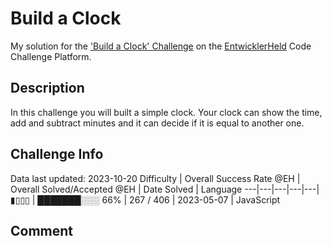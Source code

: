 # Build a Clock

My solution for the ['Build a Clock' Challenge](https://platform.entwicklerheld.de/challenge/build-a-clock?technology=JavaScript) on the [EntwicklerHeld](https://platform.entwicklerheld.de/) Code Challenge Platform.

## Description
In this challenge you will built a simple clock. Your clock can show the time, add and subtract minutes and it can decide if it is equal to another one.

## Challenge Info
Data last updated: 2023-10-20
Difficulty | Overall Success Rate @EH | Overall Solved/Accepted @EH | Date Solved | Language
---|---|---|---|---|
▮▯▯▯ | ███████░░░ 66% | 267 / 406 | 2023-05-07 | JavaScript

## Comment

